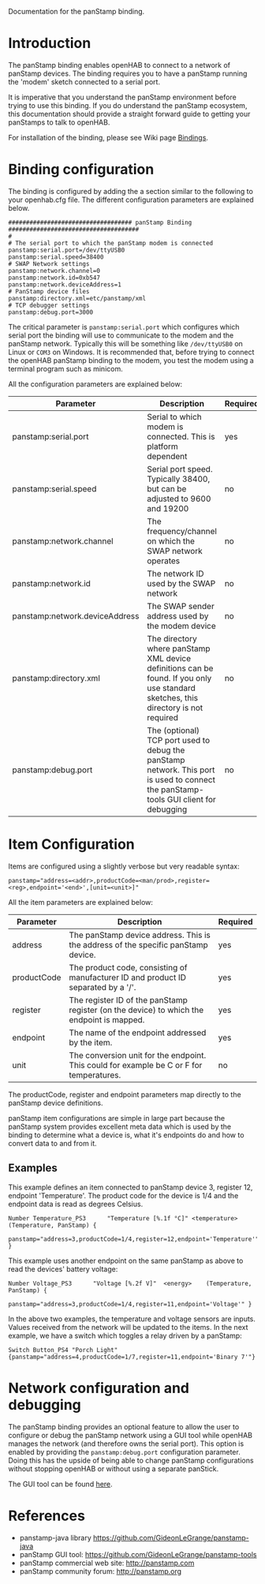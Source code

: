 Documentation for the panStamp binding. 

# Introduction
The panStamp binding enables openHAB to connect to a network of panStamp devices. The binding requires you to have a panStamp running the 'modem' sketch connected to a serial port. 

It is imperative that you understand the panStamp environment before trying to use this binding. If you do understand the panStamp ecosystem, this documentation should provide a straight forward guide to getting your panStamps to talk to openHAB. 

For installation of the binding, please see Wiki page [Bindings](https://github.com/openhab/openhab/wiki/Bindings).

# Binding configuration 

The binding is configured by adding the a section similar to the following to your openhab.cfg file. The different configuration parameters are explained below.

```
################################### panStamp Binding #####################################
# 
# The serial port to which the panStamp modem is connected
panstamp:serial.port=/dev/ttyUSB0
panstamp:serial.speed=38400
# SWAP Network settings
panstamp:network.channel=0
panstamp:network.id=0xb547
panstamp:network.deviceAddress=1
# PanStamp device files
panstamp:directory.xml=etc/panstamp/xml
# TCP debugger settings
panstamp:debug.port=3000
```

The critical parameter is ```panstamp:serial.port``` which configures which serial port the binding will use to communicate to the modem and the panStamp network. Typically this will be something like ```/dev/ttyUSB0``` on Linux or ```COM3``` on Windows. It is recommended that, before trying to connect the openHAB panStamp binding to the modem, you test the modem using a terminal program such as minicom. 

All the configuration parameters are explained below:

Parameter | Description | Required | Default 
--------|-------------|----------|--------
panstamp:serial.port |Serial to which modem is connected. This is platform dependent| yes | -
panstamp:serial.speed|Serial port speed. Typically 38400, but can be adjusted to 9600 and 19200| no | 38400
panstamp:network.channel|The frequency/channel on which the SWAP network operates|no|0
panstamp:network.id|The network ID used by the SWAP network|no|0xb547
panstamp:network.deviceAddress|The SWAP sender address used by the modem device|no|1
panstamp:directory.xml|The directory where panStamp XML device definitions can be found. If you only use standard sketches, this directory is not required|no|etc/panstamp/xml
panstamp:debug.port|The (optional) TCP port used to debug the panStamp network. This port is used to connect the panStamp-tools GUI client for debugging|no|-

# Item Configuration

Items are configured using a slightly verbose but very readable syntax:

```
panstamp="address=<addr>,productCode=<man/prod>,register=<reg>,endpoint='<end>',[unit=<unit>]"
```

All the item parameters are explained below:

Parameter|Description|Required
---------|-----------|--------
address|The panStamp device address. This is the address of the specific panStamp device.|yes
productCode|The product code, consisting of manufacturer ID and product ID separated by a '/'.|yes
register|The register ID of the panStamp register (on the device) to which the endpoint is mapped.|yes
endpoint|The name of the endpoint addressed by the item.|yes
unit|The conversion unit for the endpoint. This could for example be C or F for temperatures.|no

The productCode, register and endpoint parameters map directly to the panStamp device definitions. 

panStamp item configurations are simple in large part because the panStamp system provides excellent meta data which is used by the binding to determine what a device is, what it's endpoints do and how to convert data to and from it.

## Examples

This example defines an item connected to panStamp device 3, register 12, endpoint 'Temperature'. The product code for the device is 1/4 and the endpoint data is read as degrees Celsius.

```
Number Temperature_PS3 		"Temperature [%.1f °C]"	<temperature>	(Temperature, PanStamp) { 
	panstamp="address=3,productCode=1/4,register=12,endpoint='Temperature'",unit=C }
```

This example uses another endpoint on the same panStamp as above to read the devices' battery voltage:
```
Number Voltage_PS3 		"Voltage [%.2f V]"	<energy>	(Temperature, PanStamp) { 
	panstamp="address=3,productCode=1/4,register=11,endpoint='Voltage'" }
```

In the above two examples, the temperature and voltage sensors are inputs. Values received from the network will be updated to the items. In the next example, we have a switch which toggles a relay driven by a panStamp:

```
Switch Button_PS4 "Porch Light"  {panstamp="address=4,productCode=1/7,register=11,endpoint='Binary 7'"}
```

# Network configuration and debugging 

The panStamp binding provides an optional feature to allow the user to configure or debug the panStamp network using a GUI tool while openHAB manages the network (and therefore owns the serial port). This option is enabled by providing the ```panstamp:debug.port``` configuration parameter. Doing this has the upside of being able to change panStamp configurations without stopping openHAB or without using a separate panStick. 

The GUI tool can be found [here](https://github.com/GideonLeGrange/panstamp-tools).

# References
* panstamp-java library https://github.com/GideonLeGrange/panstamp-java
* panStamp GUI tool: https://github.com/GideonLeGrange/panstamp-tools
* panStamp commercial web site: http://panstamp.com 
* panStamp community forum: http://panstamp.org
 
